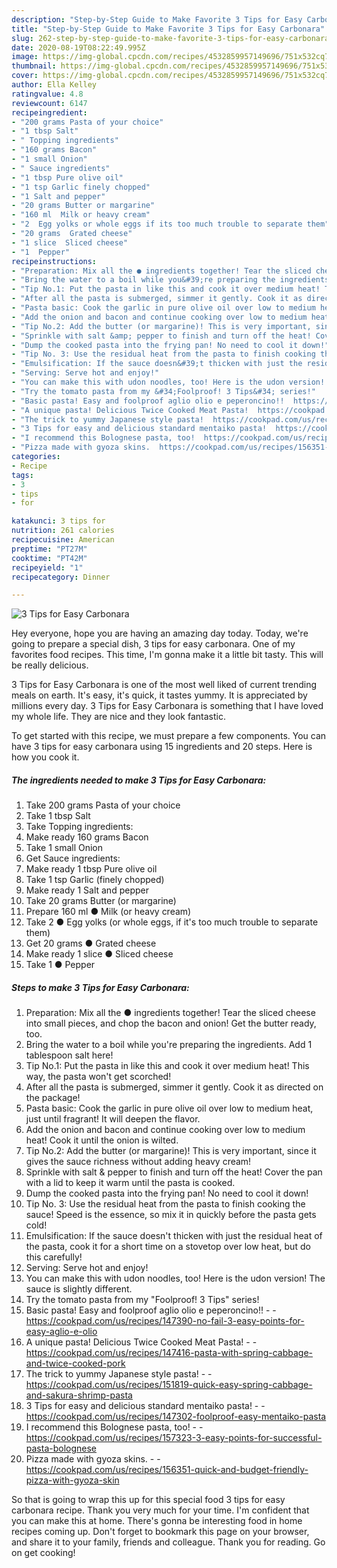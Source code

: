 ```yaml
---
description: "Step-by-Step Guide to Make Favorite 3 Tips for Easy Carbonara"
title: "Step-by-Step Guide to Make Favorite 3 Tips for Easy Carbonara"
slug: 262-step-by-step-guide-to-make-favorite-3-tips-for-easy-carbonara
date: 2020-08-19T08:22:49.995Z
image: https://img-global.cpcdn.com/recipes/4532859957149696/751x532cq70/3-tips-for-easy-carbonara-recipe-main-photo.jpg
thumbnail: https://img-global.cpcdn.com/recipes/4532859957149696/751x532cq70/3-tips-for-easy-carbonara-recipe-main-photo.jpg
cover: https://img-global.cpcdn.com/recipes/4532859957149696/751x532cq70/3-tips-for-easy-carbonara-recipe-main-photo.jpg
author: Ella Kelley
ratingvalue: 4.8
reviewcount: 6147
recipeingredient:
- "200 grams Pasta of your choice"
- "1 tbsp Salt"
- " Topping ingredients"
- "160 grams Bacon"
- "1 small Onion"
- " Sauce ingredients"
- "1 tbsp Pure olive oil"
- "1 tsp Garlic finely chopped"
- "1 Salt and pepper"
- "20 grams Butter or margarine"
- "160 ml  Milk or heavy cream"
- "2  Egg yolks or whole eggs if its too much trouble to separate them"
- "20 grams  Grated cheese"
- "1 slice  Sliced cheese"
- "1  Pepper"
recipeinstructions:
- "Preparation: Mix all the ● ingredients together! Tear the sliced cheese into small pieces, and chop the bacon and onion! Get the butter ready, too."
- "Bring the water to a boil while you&#39;re preparing the ingredients. Add 1 tablespoon salt here!"
- "Tip No.1: Put the pasta in like this and cook it over medium heat! This way, the pasta won&#39;t get scorched!"
- "After all the pasta is submerged, simmer it gently. Cook it as directed on the package!"
- "Pasta basic: Cook the garlic in pure olive oil over low to medium heat, just until fragrant! It will deepen the flavor."
- "Add the onion and bacon and continue cooking over low to medium heat!  Cook it until the onion is wilted."
- "Tip No.2: Add the butter (or margarine)! This is very important, since it gives the sauce richness without adding heavy cream!"
- "Sprinkle with salt &amp; pepper to finish and turn off the heat! Cover the pan with a lid to keep it warm until the pasta is cooked."
- "Dump the cooked pasta into the frying pan! No need to cool it down!"
- "Tip No. 3: Use the residual heat from the pasta to finish cooking the sauce! Speed is the essence, so mix it in quickly before the pasta gets cold!"
- "Emulsification: If the sauce doesn&#39;t thicken with just the residual heat of the pasta, cook it for a short time on a stovetop over low heat, but do this carefully!"
- "Serving: Serve hot and enjoy!"
- "You can make this with udon noodles, too! Here is the udon version! The sauce is slightly different."
- "Try the tomato pasta from my &#34;Foolproof! 3 Tips&#34; series!"
- "Basic pasta! Easy and foolproof aglio olio e peperoncino!!  https://cookpad.com/us/recipes/147390-no-fail-3-easy-points-for-easy-aglio-e-olio"
- "A unique pasta! Delicious Twice Cooked Meat Pasta!  https://cookpad.com/us/recipes/147416-pasta-with-spring-cabbage-and-twice-cooked-pork"
- "The trick to yummy Japanese style pasta!  https://cookpad.com/us/recipes/151819-quick-easy-spring-cabbage-and-sakura-shrimp-pasta"
- "3 Tips for easy and delicious standard mentaiko pasta!  https://cookpad.com/us/recipes/147302-foolproof-easy-mentaiko-pasta"
- "I recommend this Bolognese pasta, too!  https://cookpad.com/us/recipes/157323-3-easy-points-for-successful-pasta-bolognese"
- "Pizza made with gyoza skins.  https://cookpad.com/us/recipes/156351-quick-and-budget-friendly-pizza-with-gyoza-skin"
categories:
- Recipe
tags:
- 3
- tips
- for

katakunci: 3 tips for 
nutrition: 261 calories
recipecuisine: American
preptime: "PT27M"
cooktime: "PT42M"
recipeyield: "1"
recipecategory: Dinner

---
```



![3 Tips for Easy Carbonara](https://img-global.cpcdn.com/recipes/4532859957149696/751x532cq70/3-tips-for-easy-carbonara-recipe-main-photo.jpg)

Hey everyone, hope you are having an amazing day today. Today, we're going to prepare a special dish, 3 tips for easy carbonara. One of my favorites food recipes. This time, I'm gonna make it a little bit tasty. This will be really delicious.



3 Tips for Easy Carbonara is one of the most well liked of current trending meals on earth. It's easy, it's quick, it tastes yummy. It is appreciated by millions every day. 3 Tips for Easy Carbonara is something that I have loved my whole life. They are nice and they look fantastic.


To get started with this recipe, we must prepare a few components. You can have 3 tips for easy carbonara using 15 ingredients and 20 steps. Here is how you cook it.

<!--inarticleads1-->

##### The ingredients needed to make 3 Tips for Easy Carbonara:

1. Take 200 grams Pasta of your choice
1. Take 1 tbsp Salt
1. Take  Topping ingredients:
1. Make ready 160 grams Bacon
1. Take 1 small Onion
1. Get  Sauce ingredients:
1. Make ready 1 tbsp Pure olive oil
1. Take 1 tsp Garlic (finely chopped)
1. Make ready 1 Salt and pepper
1. Take 20 grams Butter (or margarine)
1. Prepare 160 ml ● Milk (or heavy cream)
1. Take 2 ● Egg yolks (or whole eggs, if it&#39;s too much trouble to separate them)
1. Get 20 grams ● Grated cheese
1. Make ready 1 slice ● Sliced cheese
1. Take 1 ● Pepper




<!--inarticleads2-->

##### Steps to make 3 Tips for Easy Carbonara:

1. Preparation: Mix all the ● ingredients together! Tear the sliced cheese into small pieces, and chop the bacon and onion! Get the butter ready, too.
1. Bring the water to a boil while you&#39;re preparing the ingredients. Add 1 tablespoon salt here!
1. Tip No.1: Put the pasta in like this and cook it over medium heat! This way, the pasta won&#39;t get scorched!
1. After all the pasta is submerged, simmer it gently. Cook it as directed on the package!
1. Pasta basic: Cook the garlic in pure olive oil over low to medium heat, just until fragrant! It will deepen the flavor.
1. Add the onion and bacon and continue cooking over low to medium heat!  Cook it until the onion is wilted.
1. Tip No.2: Add the butter (or margarine)! This is very important, since it gives the sauce richness without adding heavy cream!
1. Sprinkle with salt &amp; pepper to finish and turn off the heat! Cover the pan with a lid to keep it warm until the pasta is cooked.
1. Dump the cooked pasta into the frying pan! No need to cool it down!
1. Tip No. 3: Use the residual heat from the pasta to finish cooking the sauce! Speed is the essence, so mix it in quickly before the pasta gets cold!
1. Emulsification: If the sauce doesn&#39;t thicken with just the residual heat of the pasta, cook it for a short time on a stovetop over low heat, but do this carefully!
1. Serving: Serve hot and enjoy!
1. You can make this with udon noodles, too! Here is the udon version! The sauce is slightly different.
1. Try the tomato pasta from my &#34;Foolproof! 3 Tips&#34; series!
1. Basic pasta! Easy and foolproof aglio olio e peperoncino!! -  - https://cookpad.com/us/recipes/147390-no-fail-3-easy-points-for-easy-aglio-e-olio
1. A unique pasta! Delicious Twice Cooked Meat Pasta! -  - https://cookpad.com/us/recipes/147416-pasta-with-spring-cabbage-and-twice-cooked-pork
1. The trick to yummy Japanese style pasta! -  - https://cookpad.com/us/recipes/151819-quick-easy-spring-cabbage-and-sakura-shrimp-pasta
1. 3 Tips for easy and delicious standard mentaiko pasta! -  - https://cookpad.com/us/recipes/147302-foolproof-easy-mentaiko-pasta
1. I recommend this Bolognese pasta, too! -  - https://cookpad.com/us/recipes/157323-3-easy-points-for-successful-pasta-bolognese
1. Pizza made with gyoza skins. -  - https://cookpad.com/us/recipes/156351-quick-and-budget-friendly-pizza-with-gyoza-skin




So that is going to wrap this up for this special food 3 tips for easy carbonara recipe. Thank you very much for your time. I'm confident that you can make this at home. There's gonna be interesting food in home recipes coming up. Don't forget to bookmark this page on your browser, and share it to your family, friends and colleague. Thank you for reading. Go on get cooking!
